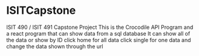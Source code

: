 # ISITCapstone
ISIT 490 / ISIT 491 Capstone Project
This is the Crocodile API Program and a react program that can show data from a sql database
It can show all of the data or show by ID 
click home for all data
click single for one data and change the data shown through the url
